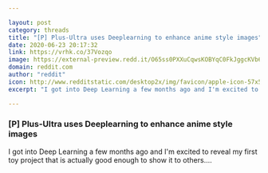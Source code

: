 ```yaml
---

layout: post
category: threads
title: "[P] Plus-Ultra uses Deeplearning to enhance anime style images"
date: 2020-06-23 20:17:32
link: https://vrhk.co/37Vozqo
image: https://external-preview.redd.it/O65ss0PXXuCqwsKOBYqC0FkJggcKVb6Bb7bA5hoehnI.png?width=1200&height=628.272251309&auto=webp&crop=1200:628.272251309,smart&s=c381430863e9033f219e55566e46f1259c535afb
domain: reddit.com
author: "reddit"
icon: http://www.redditstatic.com/desktop2x/img/favicon/apple-icon-57x57.png
excerpt: "I got into Deep Learning a few months ago and I'm excited to reveal my first toy project that is actually good enough to show it to others...."

---
```


### [P] Plus-Ultra uses Deeplearning to enhance anime style images

I got into Deep Learning a few months ago and I'm excited to reveal my first toy project that is actually good enough to show it to others....